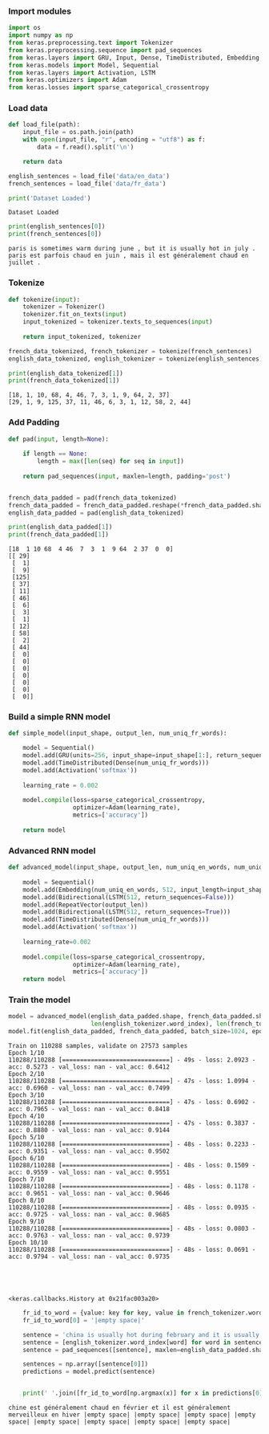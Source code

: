 
### Import modules 


```python
import os
import numpy as np
from keras.preprocessing.text import Tokenizer
from keras.preprocessing.sequence import pad_sequences
from keras.layers import GRU, Input, Dense, TimeDistributed, Embedding, Bidirectional, RepeatVector
from keras.models import Model, Sequential
from keras.layers import Activation, LSTM
from keras.optimizers import Adam
from keras.losses import sparse_categorical_crossentropy

```

### Load data


```python
def load_file(path):
    input_file = os.path.join(path)
    with open(input_file, "r", encoding = "utf8") as f:
        data = f.read().split('\n')

    return data
```


```python
english_sentences = load_file('data/en_data')
french_sentences = load_file('data/fr_data')

print('Dataset Loaded')
```

    Dataset Loaded



```python
print(english_sentences[0])
print(french_sentences[0])

```

    paris is sometimes warm during june , but it is usually hot in july .
    paris est parfois chaud en juin , mais il est généralement chaud en juillet .


### Tokenize


```python
def tokenize(input):
    tokenizer = Tokenizer()
    tokenizer.fit_on_texts(input)
    input_tokenized = tokenizer.texts_to_sequences(input)
    
    return input_tokenized, tokenizer

french_data_tokenized, french_tokenizer = tokenize(french_sentences)
english_data_tokenized, english_tokenizer = tokenize(english_sentences)

print(english_data_tokenized[1])
print(french_data_tokenized[1])
```

    [18, 1, 10, 68, 4, 46, 7, 3, 1, 9, 64, 2, 37]
    [29, 1, 9, 125, 37, 11, 46, 6, 3, 1, 12, 58, 2, 44]


### Add Padding


```python
def pad(input, length=None):
   
    if length == None:
        length = max([len(seq) for seq in input])
        
    return pad_sequences(input, maxlen=length, padding='post')


french_data_padded = pad(french_data_tokenized)
french_data_padded = french_data_padded.reshape(*french_data_padded.shape, 1)
english_data_padded = pad(english_data_tokenized)

print(english_data_padded[1])
print(french_data_padded[1])
```

    [18  1 10 68  4 46  7  3  1  9 64  2 37  0  0]
    [[ 29]
     [  1]
     [  9]
     [125]
     [ 37]
     [ 11]
     [ 46]
     [  6]
     [  3]
     [  1]
     [ 12]
     [ 58]
     [  2]
     [ 44]
     [  0]
     [  0]
     [  0]
     [  0]
     [  0]
     [  0]
     [  0]]


### Build a simple RNN model


```python
def simple_model(input_shape, output_len, num_uniq_fr_words):

    model = Sequential()
    model.add(GRU(units=256, input_shape=input_shape[1:], return_sequences=True))
    model.add(TimeDistributed(Dense(num_uniq_fr_words)))
    model.add(Activation('softmax'))
    
    learning_rate = 0.002
        
    model.compile(loss=sparse_categorical_crossentropy,
                  optimizer=Adam(learning_rate),
                  metrics=['accuracy'])
    
    return model
```

### Advanced RNN model


```python
def advanced_model(input_shape, output_len, num_uniq_en_words, num_uniq_fr_words):
    
    model = Sequential()
    model.add(Embedding(num_uniq_en_words, 512, input_length=input_shape[1]))
    model.add(Bidirectional(LSTM(512, return_sequences=False)))
    model.add(RepeatVector(output_len))
    model.add(Bidirectional(LSTM(512, return_sequences=True)))
    model.add(TimeDistributed(Dense(num_uniq_fr_words)))
    model.add(Activation('softmax'))
    
    learning_rate=0.002
    
    model.compile(loss=sparse_categorical_crossentropy,
                  optimizer=Adam(learning_rate),
                  metrics=['accuracy'])
    return model
```

### Train the model


```python
model = advanced_model(english_data_padded.shape, french_data_padded.shape[1], 
                       len(english_tokenizer.word_index), len(french_tokenizer.word_index))
model.fit(english_data_padded, french_data_padded, batch_size=1024, epochs=10, validation_split=0.2)
```

    Train on 110288 samples, validate on 27573 samples
    Epoch 1/10
    110288/110288 [==============================] - 49s - loss: 2.0923 - acc: 0.5273 - val_loss: nan - val_acc: 0.6412
    Epoch 2/10
    110288/110288 [==============================] - 47s - loss: 1.0994 - acc: 0.6960 - val_loss: nan - val_acc: 0.7499
    Epoch 3/10
    110288/110288 [==============================] - 47s - loss: 0.6902 - acc: 0.7965 - val_loss: nan - val_acc: 0.8418
    Epoch 4/10
    110288/110288 [==============================] - 47s - loss: 0.3837 - acc: 0.8880 - val_loss: nan - val_acc: 0.9144
    Epoch 5/10
    110288/110288 [==============================] - 48s - loss: 0.2233 - acc: 0.9351 - val_loss: nan - val_acc: 0.9502
    Epoch 6/10
    110288/110288 [==============================] - 48s - loss: 0.1509 - acc: 0.9559 - val_loss: nan - val_acc: 0.9551
    Epoch 7/10
    110288/110288 [==============================] - 48s - loss: 0.1178 - acc: 0.9651 - val_loss: nan - val_acc: 0.9646
    Epoch 8/10
    110288/110288 [==============================] - 48s - loss: 0.0935 - acc: 0.9725 - val_loss: nan - val_acc: 0.9685
    Epoch 9/10
    110288/110288 [==============================] - 48s - loss: 0.0803 - acc: 0.9763 - val_loss: nan - val_acc: 0.9739
    Epoch 10/10
    110288/110288 [==============================] - 48s - loss: 0.0691 - acc: 0.9794 - val_loss: nan - val_acc: 0.9735





    <keras.callbacks.History at 0x21fac003a20>




```python
    fr_id_to_word = {value: key for key, value in french_tokenizer.word_index.items()}
    fr_id_to_word[0] = '|empty space|'

    sentence = 'china is usually hot during february and it is usually wonderful in winter'
    sentence = [english_tokenizer.word_index[word] for word in sentence.split()]
    sentence = pad_sequences([sentence], maxlen=english_data_padded.shape[-1], padding='post')

    sentences = np.array([sentence[0]])
    predictions = model.predict(sentence)


    print(' '.join([fr_id_to_word[np.argmax(x)] for x in predictions[0]]))


```

    chine est généralement chaud en février et il est généralement merveilleux en hiver |empty space| |empty space| |empty space| |empty space| |empty space| |empty space| |empty space| |empty space|

